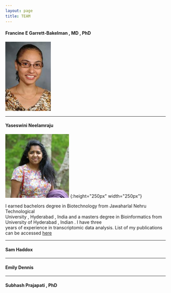 ```yaml
---
layout: page
title: TEAM
---
```


#### Francine E Garrett-Bakelman , MD , PhD
![Fran](_images/FGB.png)

***

#### Yaseswini Neelamraju

![Yaseswini](_images/YN.jpg)
{:height="250px" width="250px"}

I earned bachelors degree in Biotechnology from Jawaharlal Nehru Technological<br /> University , Hyderabad , India and a masters degree in Bioinformatics from University of Hyderabad , Indian . I have three<br />years of experience in transcriptomic data analysis.
List of my publications can be accessed [here]({{"https://www.ncbi.nlm.nih.gov/pubmed/?term=neelamraju%2C+yaseswini"}})
<!-- blank line -->
***

#### Sam Haddox

***

#### Emily Dennis

***

#### Subhash Prajapati , PhD


